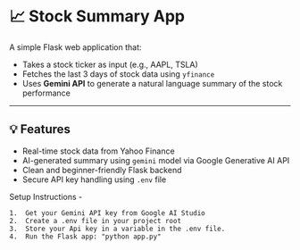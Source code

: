 # 📈 Stock Summary App

A simple Flask web application that:
- Takes a stock ticker as input (e.g., AAPL, TSLA)
- Fetches the last 3 days of stock data using `yfinance`
- Uses **Gemini API** to generate a natural language summary of the stock performance

---

## 💡 Features

- Real-time stock data from Yahoo Finance
- AI-generated summary using `gemini` model via Google Generative AI API
- Clean and beginner-friendly Flask backend
- Secure API key handling using `.env` file

Setup Instructions - 

	1.	Get your Gemini API key from Google AI Studio
 	2.	Create a .env file in your project root
  	3. 	Store your Api key in a variable in the .env file.
  	4.	Run the Flask app: "python app.py" 
